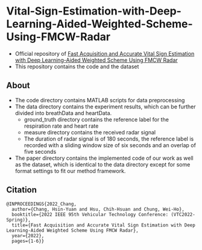 # Vital-Sign-Estimation-with-Deep-Learning-Aided-Weighted-Scheme-Using-FMCW-Radar
- Official repository of [Fast Acquisition and Accurate Vital Sign Estimation with Deep Learning-Aided Weighted Scheme Using FMCW Radar](https://ieeexplore.ieee.org/document/9860799)
- This repository contains the code and the dataset
## About
- The code directory contains MATLAB scripts for data preprocessing
- The data directory contains the experiment results, which can be further divided into breathData and heartData. 
   - ground_truth directory contains the reference label for the respiration rate and heart rate 
   - measure directory contains the received radar signal
   - The duration of radar signal is of 180 seconds, the reference label is recorded with a sliding window size of six seconds and an overlap of five seconds
- The paper directory contains the implemented code of our work as well as the dataset, which is identical to the data directory except for some format settings to fit our method framework.
## Citation
```
@INPROCEEDINGS{2022_Chang,
  author={Chang, Hsin-Yuan and Hsu, Chih-Hsuan and Chung, Wei-Ho},
  booktitle={2022 IEEE 95th Vehicular Technology Conference: (VTC2022-Spring)}, 
  title={Fast Acquisition and Accurate Vital Sign Estimation with Deep Learning-Aided Weighted Scheme Using FMCW Radar}, 
  year={2022},
  pages={1-6}}
```

